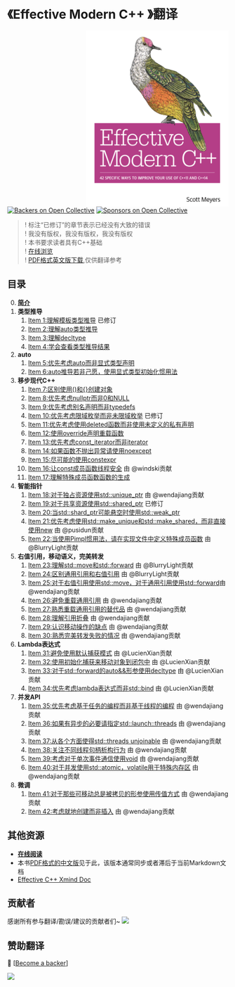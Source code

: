 # 《Effective Modern C++ 》翻译

<img src="0.Public/1.png?raw=true" align="right" weight="300" height="400"/>

[![Backers on Open Collective](https://opencollective.com/EffectiveModernCppChinese/backers/badge.svg)](#backers)
 [![Sponsors on Open Collective](https://opencollective.com/EffectiveModernCppChinese/sponsors/badge.svg)](#sponsors) 

> ! 标注“已修订”的章节表示已经没有大致的错误<br>
> ! 我没有版权，我没有版权，我没有版权<br>
> ! 本书要求读者具有C++基础<br>
> ! [在线浏览](https://cntransgroup.github.io/EffectiveModernCppChinese)<br>
> ! [PDF格式英文版下载](0.Public/EffectiveModernCpp.pdf),仅供翻译参考<br>

## 目录
0. [__简介__](src/Introduction.md)
1. __类型推导__
	1. [Item 1:理解模板类型推导](src/1.DeducingTypes/item1.md) 已修订
	2. [Item 2:理解auto类型推导](src/1.DeducingTypes/item2.md)
	3. [Item 3:理解decltype](src/1.DeducingTypes/item3.md)
	4. [Item 4:学会查看类型推导结果](src/1.DeducingTypes/item4.md)
2. __auto__
	1. [Item 5:优先考虑auto而非显式类型声明](src/2.Auto/item5.md)
	2. [Item 6:auto推导若非己愿，使用显式类型初始化惯用法](src/2.Auto/item6.md)
3. __移步现代C++__
	1. [Item 7:区别使用()和{}创建对象](src/3.MovingToModernCpp/item7.md)
	2. [Item 8:优先考虑nullptr而非0和NULL](src/3.MovingToModernCpp/item8.md)
	3. [Item 9:优先考虑别名声明而非typedefs](src/3.MovingToModernCpp/item9.md)
	4. [Item 10:优先考虑限域枚举而非未限域枚举](src/3.MovingToModernCpp/item10.md) 已修订
	5. [Item 11:优先考虑使用deleted函数而非使用未定义的私有声明](src/3.MovingToModernCpp/item11.md)
	6. [Item 12:使用override声明重载函数](src/3.MovingToModernCpp/item12.md)
	7. [Item 13:优先考虑const_iterator而非iterator](src/3.MovingToModernCpp/item13.md)
	8. [Item 14:如果函数不抛出异常请使用noexcept](src/3.MovingToModernCpp/item14.md)
	9. [Item 15:尽可能的使用constexpr](src/3.MovingToModernCpp/item15.md)
	10. [Item 16:让const成员函数线程安全](src/3.MovingToModernCpp/item16.md) 由 @windski贡献
	11. [Item 17:理解特殊成员函数函数的生成](src/3.MovingToModernCpp/item17.md) 
4. __智能指针__
	1. [Item 18:对于独占资源使用std::unique_ptr](src/4.SmartPointers/item18.md) 由 @wendajiang贡献
	2. [Item 19:对于共享资源使用std::shared_ptr](src/4.SmartPointers/item19.md) 已修订
	3. [Item 20:当std::shard_ptr可能悬空时使用std::weak_ptr](src/4.SmartPointers/item20.md)
	4. [Item 21:优先考虑使用std::make_unique和std::make_shared，而非直接使用new](src/4.SmartPointers/item21.md) 由 @pusidun贡献
	5. [Item 22:当使用Pimpl惯用法，请在实现文件中定义特殊成员函数](src/4.SmartPointers/item22.md) 由 @BlurryLight贡献
5. __右值引用，移动语义，完美转发__
	1. [Item 23:理解std::move和std::forward](src/5.RRefMovSemPerfForw/item23.md) 由 @BlurryLight贡献
	2. [Item 24:区别通用引用和右值引用](src/5.RRefMovSemPerfForw/item24.md) 由 @BlurryLight贡献
	3. [Item 25:对于右值引用使用std::move，对于通用引用使用std::forward](src/5.RRefMovSemPerfForw/item25.md)由 @wendajiang贡献
	4. [Item 26:避免重载通用引用](src/5.RRefMovSemPerfForw/item26.md) 由 @wendajiang贡献
	5. [Item 27:熟悉重载通用引用的替代品](src/5.RRefMovSemPerfForw/item27.md) 由 @wendajiang贡献
	6. [Item 28:理解引用折叠](src/5.RRefMovSemPerfForw/item28.md) 由 @wendajiang贡献
	7. [Item 29:认识移动操作的缺点](src/5.RRefMovSemPerfForw/item29.md) 由 @wendajiang贡献
	8. [Item 30:熟悉完美转发失败的情况](src/5.RRefMovSemPerfForw/item30.md) 由 @wendajiang贡献
6. __Lambda表达式__
	1. [Item 31:避免使用默认捕获模式](src/6.LambdaExpressions/item31.md) 由 @LucienXian贡献
	2. [Item 32:使用初始化捕获来移动对象到闭包中](src/6.LambdaExpressions/item32.md) 由 @LucienXian贡献
	3. [Item 33:对于std::forward的auto&&形参使用decltype](src/6.LambdaExpressions/item33.md) 由 @LucienXian贡献
	4. [Item 34:优先考虑lambda表达式而非std::bind](src/6.LambdaExpressions/item34.md) 由 @LucienXian贡献
7. __并发API__
	1. [Item 35:优先考虑基于任务的编程而非基于线程的编程](src/7.TheConcurrencyAPI/Item35.md) 由 @wendajiang贡献
	2. [Item 36:如果有异步的必要请指定std::launch::threads](src/7.TheConcurrencyAPI/item36.md) 由 @wendajiang贡献
	3. [Item 37:从各个方面使得std::threads unjoinable](src/7.TheConcurrencyAPI/item37.md) 由 @wendajiang贡献
	4. [Item 38:关注不同线程句柄析构行为](src/7.TheConcurrencyAPI/item38.md) 由 @wendajiang贡献
	5. [Item 39:考虑对于单次事件通信使用void](src/7.TheConcurrencyAPI/item39.md) 由 @wendajiang贡献
	6. [Item 40:对于并发使用std::atomic，volatile用于特殊内存区](src/7.TheConcurrencyAPI/item40.md) 由 @wendajiang贡献
8. __微调__
	1. [Item 41:对于那些可移动总是被拷贝的形参使用传值方式](src/8.Tweaks/item41.md) 由 @wendajiang贡献
	2. [Item 42:考虑就地创建而非插入](src/8.Tweaks/item42.md) 由 @wendajiang贡献

## 其他资源
+ [**在线阅读**](https://cntransgroup.github.io/EffectiveModernCppChinese)
+ 本书[PDF格式的中文版](./0.Public/translated/translate-zh-combine.pdf)见于此，该版本通常同步或者滞后于当前Markdown文档
+ [Effective C++ Xmind Doc](./0.Public/EffectModernC++.xmind)

## 贡献者

感谢所有参与翻译/勘误/建议的贡献者们~
<a href="https://github.com/kelthuzadx/EffectiveModernCppChinese/graphs/contributors"><img src="https://opencollective.com/EffectiveModernCppChinese/contributors.svg?width=890&button=false" /></a>

## 赞助翻译

 🙏 [[Become a backer](https://opencollective.com/EffectiveModernCppChinese#backer)]

<a href="https://opencollective.com/EffectiveModernCppChinese#backers" target="_blank"><img src="https://opencollective.com/EffectiveModernCppChinese/backers.svg?width=890"></a>
